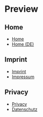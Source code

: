Preview
=======

Home
----

* [Home]
* [Home (DE)]

Imprint
-------

* [Imprint]
* [Impressum]

Privacy
-------

* [Privacy]
* [Datenschutz]

[Datenschutz]: http://0.0.0.0:3333/de/datenschutz "Datenschutz"
[Home]: http://0.0.0.0:3333 "Home"
[Home (DE)]: http://0.0.0.0:3333/de "Home (DE)"
[Impressum]: http://0.0.0.0:3333/de/impressum "Impressum"
[Imprint]: http://0.0.0.0:3333/imprint "Imprint"
[Privacy]: http://0.0.0.0:3333/privacy "Privacy"